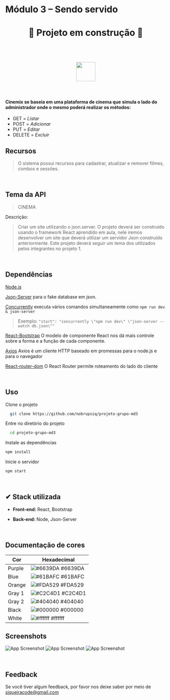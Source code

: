 
# Módulo 3 – Sendo servido

<h1 align='center'>
🚧 Projeto em construção 🚧
</h1>

<br>

<h1 align="center">
  <img height="60" alt="" title="" src="./.github/Logo.svg" />
</h1>

<br>

 #### Cinemix se baseia em uma plataforma de cinema que simula o lado do administrador onde o mesmo poderá realizar os métodos:

 - GET = <i>Listar</i>
 - POST = <i>Adicionar</i>
 - PUT = <i>Editar</i>
 - DELETE = <i>Excluir</i>

 ## Recursos
>O sistema possui recursos para cadastrar, atualizar e remover filmes, combos e sessões.

 <br>

## Tema da API
>CINEMA

Descrição:
>Criar um site utilizando o json.server.
O projeto deverá ser construído usando o framework React
aprendido em aula, nele iremos desenvolver um site que
deverá utilizar um servidor Json construído anteriormente.
Este projeto deverá seguir um tema dos utilizados pelos
integrantes no projeto 1.

<br>



## Dependências
[Node.js](https://nodejs.org/en/)

[Json-Server](https://github.com/typicode/json-server) para o fake database em json.

[Concurrently](https://www.npmjs.com/package/concurrently) executa vários comandos simultaneamente como `npm run dev & json-server`
>Exemplo: `"start": "concurrently \"npm run dev\" \"json-server --watch db.json\""`

[React-Bootstrap](https://react-bootstrap.github.io/) O modelo de componente React nos dá mais controle sobre a forma e a função de cada componente.

[Axios](https://axios-http.com/ptbr/) Axios é um cliente HTTP baseado em promessas para o node.js e para o navegador

[React-router-dom](https://reactrouter.com/en/main) O React Router permite roteamento do lado do cliente

<br>

## Uso

Clone o projeto

```bash
  git clone https://github.com/nobrupsiq/projeto-grupo-md3
```

Entre no diretório do projeto

```bash
  cd projeto-grupo-md3
```
Instale as dependências
```bash
npm install
```
Inicie o servidor
```bash
npm start
```
<br>


## ✔ Stack utilizada

- **Front-end:** React, Bootstrap

- **Back-end:** Node, Json-Server

<br>

## Documentação de cores


| Cor               | Hexadecimal                                                |
| ----------------- | ---------------------------------------------------------------- |
| Purple |  ![#6639DA](./.github/Colors/purple.png) #6639DA |
|  Blue | ![#61BAFC](./.github/Colors/blue.png) #61BAFC |
|  Orange       | ![#FDA529](./.github/Colors/orange.png) #FDA529 |
|  Gray 1       | ![#C2C4D1](./.github/Colors/gray-1.png) #C2C4D1 |
|  Gray 2       | ![#404040](./.github/Colors/gray-2.png) #404040 |
|  Black      | ![#000000](./.github/Colors/black.png) #000000 |
|  White       | ![#ffffff](./.github/Colors/white.png) #ffffff |

## Screenshots

![App Screenshot](./.github/Screen-1.png)
![App Screenshot](./.github/Screen-2.png)
![App Screenshot](./.github/Screen-3.png)

<br>

## Feedback

Se você tiver algum feedback, por favor nos deixe saber por meio de siqueiracode@gmail.com
